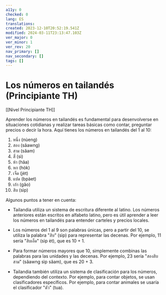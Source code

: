 ```yaml
---
a11y: 0
checked: 0
lang: ES
translations: 
created: 2023-12-10T20:52:19.541Z
modified: 2024-03-11T23:13:47.103Z
ver_major: 0
ver_minor: 1
ver_rev: 20
nav_primary: []
nav_secondary: []
tags: []
---
```

# Los números en tailandés  (Principiante TH)

[[Nivel Principiante TH]]

Aprender los números en tailandés es fundamental para desenvolverse en situaciones cotidianas y realizar tareas básicas como contar, preguntar precios o decir la hora. Aquí tienes los números en tailandés del 1 al 10:

1. หนึ่ง (nùeng)
2. สอง (sǎawng)
3. สาม (sǎam)
4. สี่ (sì)
5. ห้า (hâa)
6. หก (hòk)
7. เจ็ด (jèt)
8. แปด (bpàet)
9. เก้า (gâo)
10. สิบ (sìp)

Algunos puntos a tener en cuenta:

- Tailandia utiliza un sistema de escritura diferente al latino. Los números anteriores están escritos en alfabeto latino, pero es útil aprender a leer los números en tailandés para entender carteles y precios locales.
    
- Los números del 1 al 9 son palabras únicas, pero a partir del 10, se utiliza la palabra "สิบ" (sìp) para representar las decenas. Por ejemplo, 11 sería "สิบเอ็ด" (sìp èt), que es 10 + 1.
    
- Para formar números mayores que 10, simplemente combinas las palabras para las unidades y las decenas. Por ejemplo, 23 sería "สองสิบสาม" (sǎawng sìp sǎam), que es 20 + 3.
    
- Tailandia también utiliza un sistema de clasificación para los números, dependiendo del contexto. Por ejemplo, para contar objetos, se usan clasificadores específicos. Por ejemplo, para contar animales se usaría el clasificador "ตัว" (tua).